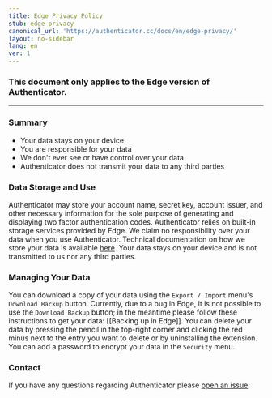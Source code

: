 ```yaml
---
title: Edge Privacy Policy
stub: edge-privacy
canonical_url: 'https://authenticator.cc/docs/en/edge-privacy/'
layout: no-sidebar
lang: en
ver: 1
---
```


### This document only applies to the Edge version of Authenticator.

---

### Summary

- Your data stays on your device
- You are responsible for your data
- We don't ever see or have control over your data
- Authenticator does not transmit your data to any third parties

### Data Storage and Use

Authenticator may store your account name, secret key, account issuer, and other necessary information for the sole purpose of generating and displaying two factor authentication codes. Authenticator relies on built-in storage services provided by Edge. We claim no responsibility over your data when you use Authenticator. Technical documentation on how we store your data is available [here](https://developer.mozilla.org/en-US/docs/Mozilla/Add-ons/WebExtensions/API/storage/local). Your data stays on your device and is not transmitted to us nor any third parties.

### Managing Your Data

You can download a copy of your data using the `Export / Import` menu's `Download Backup` button. Currently, due to a bug in Edge, it is not possible to use the `Download Backup` button; in the meantime please follow these instructions to get your data: [[Backing up in Edge]]. You can delete your data by pressing the pencil in the top-right corner and clicking the red minus next to the entry you want to delete or by uninstalling the extension. You can add a password to encrypt your data in the `Security` menu. 

### Contact

If you have any questions regarding Authenticator please [open an issue](https://github.com/Authenticator-Extension/Authenticator/issues/new).